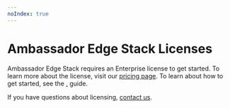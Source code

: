 ```yaml
---
noIndex: true
---
```


# Ambassador Edge Stack Licenses

Ambassador Edge Stack requires an Enterprise license to get started. To learn more about the license, visit our [pricing page](https://www.getambassador.io/pricing). To learn about how to get started, see the [.](./ "mention") guide.

If you have questions about licensing, [contact us](https://www.getambassador.io/contact-us).
